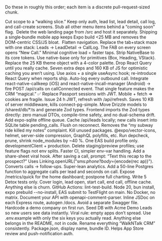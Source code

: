 Do these in roughly this order; each item is a discrete pull-request-sized chunk.

Cut scope to a “walking slice.”
Keep only auth, lead list, lead detail, call log, and call-create screens. Stub all other menu items behind a “coming soon” flag. ​
Delete the web landing page from /src and host it separately.
Shipping a single‐bundle mobile app keeps Expo build <25 MB and removes the DOM-centric CSS/JS bloat. ​
Flatten navigation.
Replace the tab+stack maze with one stack: Leads → LeadDetail → CallLog. The FAB on every screen opens “New Call.” Minimal cognitive load = faster taps.
Strip NativeBase to its core tokens.
Use native-base only for primitives (Box, Heading, VStack). Replace the 25 KB theme object with a 4-color palette.
Drop React Query until you really cache.
Seven extra deps and 160 KB of JS for optimistic caching you aren’t using. Use axios + a single useAsync hook; re-introduce React Query when reports ship.
Auto-log every outbound call.
Integrate react-native-callkeep (iOS) and react-native-incall-manager (Android) → fire POST /api/calls on callConnected event. That single feature makes the CRM “magical.”
✅ Replace Passport sessions with JWT.
Mobile + fetch ⇒ cookies are fragile. Issue 24 h JWT, refresh with /api/refresh. Saves 10 KB of server middleware, kills connect-pg-simple.
Move Drizzle models to /shared/db/*.ts and generate Zod types.
Frontend imports the Zod types directly: zero manual DTOs, compile-time safety, and no dual-schema drift.
Add expo-sqlite offline queue.
Cache /api/leads locally; new calls insert into SQLite table pending_calls. Flush on reconnect. Removes the “my subway ride killed my notes” complaint.
Kill unused packages.
@expo/vector-icons, helmet, server-side compression, GraphQL polyfills, etc. Run depcheck, prune, shrink node_modules by ~40 %.
One EAS build profile only.
developmentClient + production. Delete staging/preview profiles; use feature flags not env splits. Faster CI, simpler env-var handling.
Add a share-sheet viral hook.
After saving a call, prompt: “Text this recap to the prospect?” Uses Linking.openURL("sms:${phone}?body=${encode(rec ap)}"). Converts calls → follow-ups.
Super-lean analytics.
Add a 50-line Postgres function to aggregate calls per lead and seconds on call. Expose /metrics/quick for the home dashboard; postpone full charting.
Write 5 Detox tests only.
Cover login, lead open, start call, end call, offline cache. Anything else is churn.
GitHub Actions: lint-test-build.
Node 20, bun install, expo prebuild --no-install, EAS submit to TestFlight on main. No Docker, no matrix.
Document your API with openapi-comment-parser.
Inline JSDoc on each Express route, autogen /docs. Avoid a separate Swagger file.
Hardcode a demo company on first run.
Seed DB with Acme Demo Leads so new users see data instantly. Viral rule: empty apps don’t spread.
Use .env.example with only the six keys you actually read.
Anything else belongs in the README, not in code.
Rename everything “WalkNTalk CRM” consistently.
Package.json, display name, bundle ID. Helps App Store review and push-notification auth.